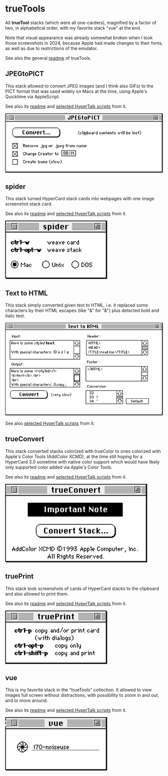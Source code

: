 # trueTools

All **trueTool** stacks (which were all one-carders),
magnified by a factor of two,
in alphabetical order,
with my favorite stack "vue" at the end.

Note that visual appearance was already somewhat broken when
I took those screenshots in 2024,
because Apple had made changes to their fonts,
as well as due to restrictions of the emulator.

See also the general [readme](../READMEs/trueTools.pdf) of trueTools.

## JPEGtoPICT

This stack allowed to convert JPEG images (and I think also GIFs)
to the PICT format that was used widely on Macs at the time,
using Apple's Quicktime via AppleScript.

See also its [readme](../READMEs/trueTools-JPEGtoPICT.pdf)
and [selected HyperTalk scripts](../HyperTalk/trueTools-JPEGtoPICT.md) from it.

![image](cards/JPEGtoPICT.png)

## spider

This stack turned HyperCard stack cards into webpages
with one image screenshot stack card.

See also its [readme](../READMEs/trueTools-spider.pdf)
and [selected HyperTalk scripts](../HyperTalk/trueTools-spider.md) from it.

![image](cards/spider.png)

## Text to HTML

This stack simply converted given text to HTML,
i.e. it replaced some characters by their HTML escapes
(like "&amp;" for "&") plus detected bold and italic text.

![image](cards/Text-to-HTML.png)

See also [selected HyperTalk scripts](../HyperTalk/trueTools-Text-to-HTML.md) from it.

## trueConvert

This stack converted stacks colorized with trueColor
to ones colorized with Apple's Color Tools (AddColor XCMD),
at the time still hoping for a HyperCard 3.0 sometime
with native color support
which would have likely only supported color
added  via Apple's Color Tools.

See also its [readme](../READMEs/trueTools-trueConvert.pdf)
and [selected HyperTalk scripts](../HyperTalk/trueTools-trueConvert.md) from it.

![image](cards/trueConvert.png)

## truePrint

This stack took screenshots of cards of HyperCard stacks
to the clipboard and also allowed to print them.

See also its [readme](../READMEs/trueTools-truePrint.pdf)
and [selected HyperTalk scripts](../HyperTalk/trueTools-truePrint.md) from it.

![image](cards/truePrint.png)

## vue

This is my favorite stack in the "trueTools" collection.
It allowed to view images full screen without distractions,
with possibility to zoom in and out, and to move around.

See also its [readme](../READMEs/trueTools-vue.pdf)
and [selected HyperTalk scripts](../HyperTalk/trueTools-vue.md) from it.

![image](cards/vue.png)
